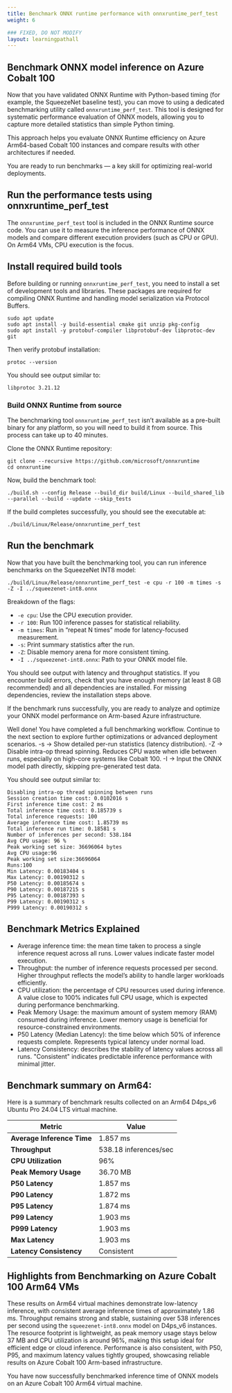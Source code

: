 ```yaml
---
title: Benchmark ONNX runtime performance with onnxruntime_perf_test
weight: 6

### FIXED, DO NOT MODIFY
layout: learningpathall
---
```


## Benchmark ONNX model inference on Azure Cobalt 100
Now that you have validated ONNX Runtime with Python-based timing (for example, the SqueezeNet baseline test), you can move to using a dedicated benchmarking utility called `onnxruntime_perf_test`. This tool is designed for systematic performance evaluation of ONNX models, allowing you to capture more detailed statistics than simple Python timing.

This approach helps you evaluate ONNX Runtime efficiency on Azure Arm64-based Cobalt 100 instances and compare results with other architectures if needed.

You are ready to run benchmarks — a key skill for optimizing real-world deployments.


## Run the performance tests using onnxruntime_perf_test
The `onnxruntime_perf_test` tool is included in the ONNX Runtime source code. You can use it to measure the inference performance of ONNX models and compare different execution providers (such as CPU or GPU). On Arm64 VMs, CPU execution is the focus.


## Install required build tools
Before building or running `onnxruntime_perf_test`, you need to install a set of development tools and libraries. These packages are required for compiling ONNX Runtime and handling model serialization via Protocol Buffers.

```console
sudo apt update
sudo apt install -y build-essential cmake git unzip pkg-config
sudo apt install -y protobuf-compiler libprotobuf-dev libprotoc-dev git
```
Then verify protobuf installation:
```console
protoc --version
```
You should see output similar to:

```output
libprotoc 3.21.12
```
### Build ONNX Runtime from source

The benchmarking tool `onnxruntime_perf_test` isn’t available as a pre-built binary for any platform, so you will need to build it from source. This process can take up to 40 minutes.

Clone the ONNX Runtime repository:
```console
git clone --recursive https://github.com/microsoft/onnxruntime 
cd onnxruntime
```

Now, build the benchmark tool:

```console
./build.sh --config Release --build_dir build/Linux --build_shared_lib --parallel --build --update --skip_tests 
```
If the build completes successfully, you should see the executable at:
```output
./build/Linux/Release/onnxruntime_perf_test
```


## Run the benchmark
Now that you have built the benchmarking tool, you can run inference benchmarks on the SqueezeNet INT8 model:

```console
./build/Linux/Release/onnxruntime_perf_test -e cpu -r 100 -m times -s -Z -I ../squeezenet-int8.onnx
```

Breakdown of the flags:

- `-e cpu`: Use the CPU execution provider.
- `-r 100`: Run 100 inference passes for statistical reliability.
- `-m times`: Run in “repeat N times” mode for latency-focused measurement.
- `-s`: Print summary statistics after the run.
- `-Z`: Disable memory arena for more consistent timing.
- `-I ../squeezenet-int8.onnx`: Path to your ONNX model file.

You should see output with latency and throughput statistics. If you encounter build errors, check that you have enough memory (at least 8 GB recommended) and all dependencies are installed. For missing dependencies, review the installation steps above.

If the benchmark runs successfully, you are ready to analyze and optimize your ONNX model performance on Arm-based Azure infrastructure.

Well done! You have completed a full benchmarking workflow. Continue to the next section to explore further optimizations or advanced deployment scenarios.
  -s → Show detailed per-run statistics (latency distribution).
  -Z → Disable intra-op thread spinning. Reduces CPU waste when idle between runs, especially on high-core systems like Cobalt 100.
  -I → Input the ONNX model path directly, skipping pre-generated test data.

You should see output similar to:

```output
Disabling intra-op thread spinning between runs
Session creation time cost: 0.0102016 s
First inference time cost: 2 ms
Total inference time cost: 0.185739 s
Total inference requests: 100
Average inference time cost: 1.85739 ms
Total inference run time: 0.18581 s
Number of inferences per second: 538.184
Avg CPU usage: 96 %
Peak working set size: 36696064 bytes
Avg CPU usage:96
Peak working set size:36696064
Runs:100
Min Latency: 0.00183404 s
Max Latency: 0.00190312 s
P50 Latency: 0.00185674 s
P90 Latency: 0.00187215 s
P95 Latency: 0.00187393 s
P99 Latency: 0.00190312 s
P999 Latency: 0.00190312 s
```
## Benchmark Metrics Explained  

  * Average inference time: the mean time taken to process a single inference request across all runs. Lower values indicate faster model execution.  
  * Throughput: the number of inference requests processed per second. Higher throughput reflects the model’s ability to handle larger workloads efficiently.  
  * CPU utilization: the percentage of CPU resources used during inference. A value close to 100% indicates full CPU usage, which is expected during performance benchmarking.  
  * Peak Memory Usage: the maximum amount of system memory (RAM) consumed during inference. Lower memory usage is beneficial for resource-constrained environments. 
  * P50 Latency (Median Latency): the time below which 50% of inference requests complete. Represents typical latency under normal load.   
  * Latency Consistency: describes the stability of latency values across all runs. "Consistent" indicates predictable inference performance with minimal jitter.  

## Benchmark summary on Arm64:
Here is a summary of benchmark results collected on an Arm64 D4ps_v6 Ubuntu Pro 24.04 LTS virtual machine.

| **Metric**                | **Value** |
|----------------------------|-------------------------------|
| **Average Inference Time** | 1.857 ms                     |
| **Throughput**             | 538.18 inferences/sec        |
| **CPU Utilization**        | 96%                          |
| **Peak Memory Usage**      | 36.70 MB                     |
| **P50 Latency**            | 1.857 ms                     |
| **P90 Latency**            | 1.872 ms                     |
| **P95 Latency**            | 1.874 ms                     |
| **P99 Latency**            | 1.903 ms                     |
| **P999 Latency**           | 1.903 ms                     |
| **Max Latency**            | 1.903 ms                     |
| **Latency Consistency**    | Consistent                   |


## Highlights from Benchmarking on Azure Cobalt 100 Arm64 VMs


These results on Arm64 virtual machines demonstrate low-latency inference, with consistent average inference times of approximately 1.86 ms. Throughput remains strong and stable, sustaining over 538 inferences per second using the `squeezenet-int8.onnx` model on D4ps_v6 instances. The resource footprint is lightweight, as peak memory usage stays below 37 MB and CPU utilization is around 96%, making this setup ideal for efficient edge or cloud inference. Performance is also consistent, with P50, P95, and maximum latency values tightly grouped, showcasing reliable results on Azure Cobalt 100 Arm-based infrastructure.

You have now successfully benchmarked inference time of ONNX models on an Azure Cobalt 100 Arm64 virtual machine.
